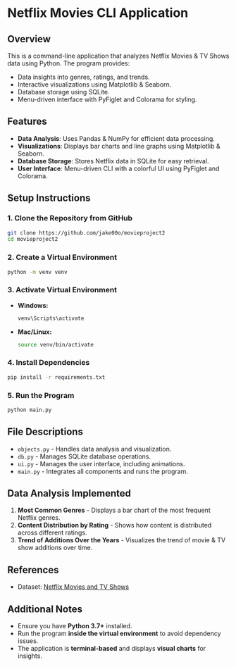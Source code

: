 # Netflix Movies CLI Application

## Overview
This is a command-line application that analyzes Netflix Movies & TV Shows data using Python. The program provides:

- Data insights into genres, ratings, and trends.
- Interactive visualizations using Matplotlib & Seaborn.
- Database storage using SQLite.
- Menu-driven interface with PyFiglet and Colorama for styling.

## Features
- **Data Analysis**: Uses Pandas & NumPy for efficient data processing.
- **Visualizations**: Displays bar charts and line graphs using Matplotlib & Seaborn.
- **Database Storage**: Stores Netflix data in SQLite for easy retrieval.
- **User Interface**: Menu-driven CLI with a colorful UI using PyFiglet and Colorama.

## Setup Instructions
### 1. Clone the Repository from GitHub
```sh
git clone https://github.com/jake00o/movieproject2
cd movieproject2
```

### 2. Create a Virtual Environment
```sh
python -m venv venv
```

### 3. Activate Virtual Environment
- **Windows:**
  ```sh
  venv\Scripts\activate
  ```
- **Mac/Linux:**
  ```sh
  source venv/bin/activate
  ```

### 4. Install Dependencies
```sh
pip install -r requirements.txt
```

### 5. Run the Program
```sh
python main.py
```

## File Descriptions
- `objects.py` - Handles data analysis and visualization.
- `db.py` - Manages SQLite database operations.
- `ui.py` - Manages the user interface, including animations.
- `main.py` - Integrates all components and runs the program.

## Data Analysis Implemented
1. **Most Common Genres** - Displays a bar chart of the most frequent Netflix genres.
2. **Content Distribution by Rating** - Shows how content is distributed across different ratings.
3. **Trend of Additions Over the Years** - Visualizes the trend of movie & TV show additions over time.

## References
- Dataset: [Netflix Movies and TV Shows](https://www.kaggle.com/datasets/shivamb/netflix-shows)

## Additional Notes
- Ensure you have **Python 3.7+** installed.
- Run the program **inside the virtual environment** to avoid dependency issues.
- The application is **terminal-based** and displays **visual charts** for insights.


